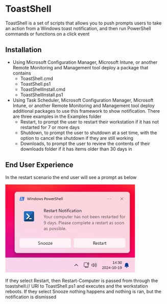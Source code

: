 # ToastShell
ToastShell is a set of scripts that allows you to push prompts users to take an action from a Windows toast notification, and then run PowerShell commands or functions on a click event
## Installation
- Using Microsoft Configuration Manager, Microsoft Intune, or another Remote Monitoring and Management tool deploy a package that contains
  - ToastShell.cmd
  - ToastShell.ps1
  - ToastShellInstall.cmd
  - ToastShellInstall.ps1
- Using Task Scheduler, Microsoft Configuration Manager, Microsoft Intune, or another Remote Monitoring and Management tool deploy additional packages to use this framework to show notification. There are three examples in the Examples folder
  - Restart, to prompt the user to restart their workstation if it has not restarted for 7 or more days
  - Shutdown, to prompt the user to shutdown at a set time, with the option to cancel the shutdown if they are still working
  - Downloads, to prompt the user to review the contents of their downloads folder if it has items older than 30 days in
## End User Experience
In the restart scenario the end user will see a prompt as below

![ToastShell Example](https://github.com/holbs/ToastShell/blob/main/ReadMeImages/ExampleNotification.png)

If they select Restart, then Restart-Computer is passed from through the toastshell:// URI to ToastShell.ps1 and executes and the workstation reboots. If they select Snooze nothing happens and nothing is ran, but the notification is dismissed
